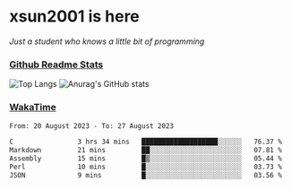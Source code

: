 # xsun2001 is here

*Just a student who knows a little bit of programming*

### [Github Readme Stats](https://github.com/anuraghazra/github-readme-stats)

![Top Langs](https://github-readme-stats.vercel.app/api/top-langs/?username=xsun2001&layout=compact&theme=radical) ![Anurag's GitHub stats](https://github-readme-stats.vercel.app/api?username=xsun2001&show_icons=true&theme=radical)

### [WakaTime](https://wakatime.com)

<!--START_SECTION:waka-->

```txt
From: 20 August 2023 - To: 27 August 2023

C                3 hrs 34 mins   ███████████████████░░░░░░   76.37 %
Markdown         21 mins         ██░░░░░░░░░░░░░░░░░░░░░░░   07.81 %
Assembly         15 mins         █▒░░░░░░░░░░░░░░░░░░░░░░░   05.44 %
Perl             10 mins         █░░░░░░░░░░░░░░░░░░░░░░░░   03.73 %
JSON             9 mins          █░░░░░░░░░░░░░░░░░░░░░░░░   03.56 %
```

<!--END_SECTION:waka-->
